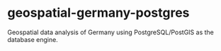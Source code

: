 # geospatial-germany-postgres
Geospatial data analysis of Germany using PostgreSQL/PostGIS as the database engine.
